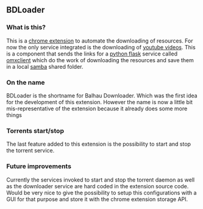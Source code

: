 ## BDLoader


### What is this?

This is a [chrome extension](https://en.wikipedia.org/wiki/Google_Chrome_extension) to automate the downloading of resources. For now the only service integrated is the downloading of [youtube videos](https://www.youtube.com). This is a component that sends the links for a [python flask](http://flask.pocoo.org/) service called [omxclient](http://git.balhau.net/omxpiclient.git) which do the work of downloading the resources and save them in a local [samba](https://en.wikipedia.org/wiki/Server_Message_Block) shared folder.


### On the name

BDLoader is the shortname for Balhau Downloader. Which was the first idea for the development of this extension. However the name is now a little bit mis-representative of the extension because it already does some more things


### Torrents start/stop

The last feature added to this extension is the possibility to start and stop the torrent service.

### Future improvements

Currently the services invoked to start and stop the torrent daemon as well as the downloader service are hard coded in the extension source code. Would be very nice to give the possibility to setup this configurations with a GUI for that purpose and store it with the chrome extension storage API.
